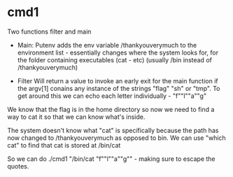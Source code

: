 # cmd1

Two functions filter and main

* Main:
Putenv adds the env variable /thankyouverymuch to the environment list - essentially changes
where the system looks for, for the folder containing executables (cat - etc) (usually /bin
instead of /thankyouverymuch)

* Filter
Will return a value to invoke an early exit for the main function if the argv[1] conains any
instance of the strings "flag" "sh" or "tmp".
To get around this we can echo each letter individually - "f""l""a""g"

We know that the flag is in the home directory so now we need to find a way to cat it so that
we can know what's inside.

The system doesn't know what "cat" is specifically because the path has now changed to 
/thankyouverymuch as opposed to bin. We can use "which cat" to find that cat is stored at
/bin/cat

So we can do ./cmd1 "/bin/cat \"f\"\"l\"\"a\"\"g\"" - making sure to escape the quotes.

